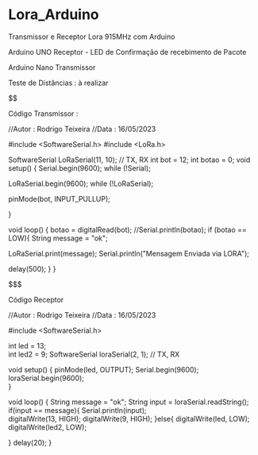 # Lora_Arduino
Transmissor e Receptor Lora 915MHz com Arduino

Arduino UNO Receptor - LED de Confirmação de recebimento de Pacote

Arduino Nano Transmissor

Teste de Distâncias : à realizar


$$$$$$$$$$$$$$$$$$$$$$$$$$$$$$$$$$$$$$$$$$$$$$$$$$$$$$$$$$$$$$$$$$$$$$$$$$$$$$$$$$$$$$$$$$$$$$$$$$$$$$$$$$

Código Transmissor :

//Autor : Rodrigo Teixeira
//Data : 16/05/2023

#include <SoftwareSerial.h>
#include <LoRa.h>

SoftwareSerial LoRaSerial(11, 10); // TX, RX
int bot = 12;
int botao = 0;
void setup() {
  Serial.begin(9600);
  while (!Serial);

  LoRaSerial.begin(9600);
  while (!LoRaSerial);
  
  pinMode(bot, INPUT_PULLUP);
  
}

void loop() {
  botao = digitalRead(bot);
  //Serial.println(botao);
 if (botao == LOW){ 
  String message = "ok";
 
  LoRaSerial.print(message);
  Serial.println("Mensagem Enviada via LORA");

  delay(500);
 } 
}

$$$$$$$$$$$$$$$$$$$$$$$$$$$$$$$$$$$$$$$$$$$$$$$$$$$$$$$$$$$$$$$$$$$$$$$$$$$$$$$$$$$$$$$$$$$$$$$$$$$$$$$$$$$

Código Receptor

//Autor : Rodrigo Teixeira
//Data : 16/05/2023

#include <SoftwareSerial.h>
 
int led = 13;  
int led2 = 9; 
SoftwareSerial loraSerial(2, 1); // TX, RX
 
void setup() {
  pinMode(led, OUTPUT);
  Serial.begin(9600);
  loraSerial.begin(9600);  
}
 
void loop() { 
  String message = "ok";
  String input = loraSerial.readString();
  if(input == message){
       Serial.println(input);  
       digitalWrite(13, HIGH);
       digitalWrite(9, HIGH);
  }else{
      digitalWrite(led, LOW);
      digitalWrite(led2, LOW);
    
  }
  delay(20);
}

